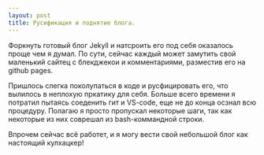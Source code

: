 ```yaml
---
layout: post
title: Русификация и поднятие блога.
---
```


Форкнуть готовый блог Jekyll и натсроить его под себя оказалось проще чем я думал. По сути, сейчас каждый может замутить свой маленький сайтец с блекджекои и комментариями, разместив его на github pages.

Пришлось слегка поколупаться в коде и русфицировать его, что вылилось в неплохую пркатику для себя. Больше всего времени я потратил пытаясь соеденить гит и VS-code, еще не до конца осзнал всю процедуру. Полагаю я просто пропускал некоторые шаги, так как некоторые из них соврешал из bash-коммандной строки.

Впрочем сейчас всё работет, и я могу вести свой небольшой блог как настоящий кулхацкер!